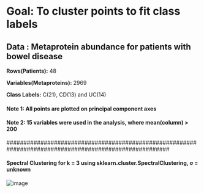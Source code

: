 # Goal: To cluster points to fit class labels

## Data : Metaprotein abundance for patients with bowel disease

**Rows(Patients):** 48

**Variables(Metaproteins):** 2969

**Class Labels:** C(21), CD(13) and UC(14)

#### Note 1: All points are plotted on principal component axes
#### Note 2: 15 variables were used in the analysis, where mean(column) > 200
########################################################################################################

#### Spectral Clustering for k = 3 using sklearn.cluster.SpectralClustering, σ = unknown

![image](https://user-images.githubusercontent.com/57228346/196048652-655a7c11-36b4-40a5-8d4d-b50465f7c1cb.png)

